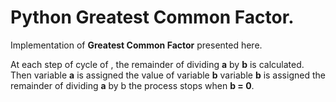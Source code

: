 # Python Greatest Common Factor.
Implementation of <b>Greatest Common Factor</b> presented here.<br>

At each step of cycle of , the remainder of dividing <b>a</b> by <b>b</b> 
is calculated. Then variable <b>a</b> is assigned the value of variable 
<b>b</b> variable <b>b</b> is assigned the remainder of dividing <b>a</b> by b the 
process stops when <b>b = 0</b>.
